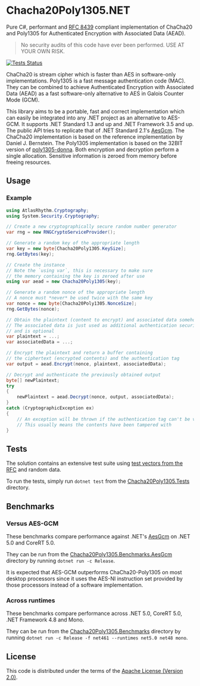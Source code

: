 # Chacha20Poly1305.NET

Pure C#, performant and [RFC 8439](https://tools.ietf.org/html/rfc8439) compliant implementation of ChaCha20 and Poly1305 for Authenticated Encryption with Associated Data (AEAD).

> No security audits of this code have ever been performed. USE AT YOUR OWN RISK.

[![Tests Status](https://img.shields.io/github/workflow/status/Atlas-Rhythm/Chacha20Poly1305.NET/Tests?label=tests&style=for-the-badge)](https://github.com/Atlas-Rhythm/Chacha20Poly1305.NET/actions?query=workflow%3ATests)

ChaCha20 is stream cipher which is faster than AES in software-only implementations. Poly1305 is a fast message authentication code (MAC). They can be combined to achieve Authenticated Encryption with Associated Data (AEAD) as a fast software-only alternative to AES in Galois Counter Mode (GCM).

This library aims to be a portable, fast and correct implementation which can easily be integrated into any .NET project as an alternative to AES-GCM. It supports .NET Standard 1.3 and up and .NET Framework 3.5 and up. The public API tries to replicate that of .NET Standard 2.1's [AesGcm](https://docs.microsoft.com/en-us/dotnet/api/system.security.cryptography.aesgcm?view=netstandard-2.1). The ChaCha20 implementation is based on the reference implementation by Daniel J. Bernstein. The Poly1305 implementation is based on the 32BIT version of [poly1305-donna](https://github.com/floodyberry/poly1305-donna). Both encryption and decryption perform a single allocation. Sensitive information is zeroed from memory before freeing resources.

## Usage

### Example

```cs
using AtlasRhythm.Cryptography;
using System.Security.Cryptography;

// Create a new cryptographically secure random number generator
var rng = new RNGCryptoServiceProvider();

// Generate a random key of the appropriate length
var key = new byte[Chacha20Poly1305.KeySize];
rng.GetBytes(key);

// Create the instance
// Note the `using var`, this is necessary to make sure
// the memory containing the key is zeroed after use
using var aead = new Chacha20Poly1305(key);

// Generate a random nonce of the appropriate length
// A nonce must *never* be used twice with the same key
var nonce = new byte[Chacha20Poly1305.NonceSize];
rng.GetBytes(nonce);

// Obtain the plaintext (content to encrypt) and associated data somehow
// The associated data is just used as additional authentication security
// and is optional
var plaintext = ...;
var associatedData = ...;

// Encrypt the plaintext and return a buffer containing
// the ciphertext (encrypted contents) and the authentication tag
var output = aead.Encrypt(nonce, plaintext, associatedData);

// Decrypt and authenticate the previously obtained output
byte[] newPlaintext;
try
{
    newPlaintext = aead.Decrypt(nonce, output, associatedData);
}
catch (CryptographicException ex)
{
    // An exception will be thrown if the authentication tag can't be verified
    // This usually means the contents have been tampered with
}
```

## Tests

The solution contains an extensive test suite using [test vectors from the RFC](https://tools.ietf.org/html/rfc8439#section-2.8.2) and random data.

To run the tests, simply run `dotnet test` from the [Chacha20Poly1305.Tests](Chacha20Poly1305.Tests) directory.

## Benchmarks

### Versus AES-GCM

These benchmarks compare performance against .NET's [AesGcm](https://docs.microsoft.com/en-us/dotnet/api/system.security.cryptography.aesgcm?view=netstandard-2.1) on .NET 5.0 and CoreRT 5.0.

They can be run from the [Chacha20Poly1305.Benchmarks.AesGcm](Chacha20Poly1305.Benchmarks.AesGcm) directory by running `dotnet run -c Release`.

It is expected that AES-GCM outperforms ChaCha20-Poly1305 on most desktop processors since it uses the AES-NI instruction set provided by those processors instead of a software implementation.

### Across runtimes

These benchmarks compare performance across .NET 5.0, CoreRT 5.0, .NET Framework 4.8 and Mono.

They can be run from the [Chacha20Poly1305.Benchmarks](Chacha20Poly1305.Benchmarks) directory by running `dotnet run -c Release -f net461 --runtimes net5.0 net48 mono`.

## License

This code is distributed under the terms of the [Apache License (Version 2.0)](LICENSE).

